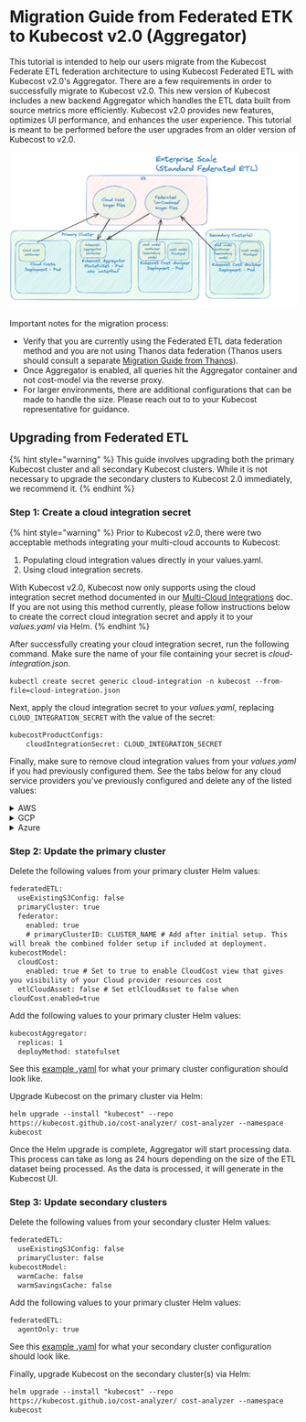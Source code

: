 # Migration Guide from Federated ETK to Kubecost v2.0 (Aggregator)

This tutorial is intended to help our users migrate from the Kubecost Federate ETL federation architecture to using Kubecost Federated ETL with Kubecost v2.0's Aggregator. There are a few requirements in order to successfully migrate to Kubecost v2.0. This new version of Kubecost includes a new backend Aggregator which handles the ETL data built from source metrics more efficiently. Kubecost v2.0 provides new features, optimizes UI performance, and enhances the user experience. This tutorial is meant to be performed before the user upgrades from an older version of Kubecost to v2.0.

![Aggregator Architecture](/images/aggregator-architecture.png)

Important notes for the migration process:

* Verify that you are currently using the Federated ETL data federation method and you are not using Thanos data federation (Thanos users should consult a separate [Migration Guide from Thanos](/install-and-configure/install/multi-cluster/federated-etl/thanos-migration-guide.md)).
* Once Aggregator is enabled, all queries hit the Aggregator container and not cost-model via the reverse proxy.
* For larger environments, there are additional configurations that can be made to handle the size. Please reach out to to your Kubecost representative for guidance.

## Upgrading from Federated ETL

{% hint style="warning" %}
This guide involves upgrading both the primary Kubecost cluster and all secondary Kubecost clusters.  While it is not necessary to upgrade the secondary clusters to Kubecost 2.0 immediately, we recommend it.
{% endhint %}

### Step 1: Create a cloud integration secret

{% hint style="warning" %}
Prior to Kubecost v2.0, there were two acceptable methods integrating your multi-cloud accounts to Kubecost:

1. Populating cloud integration values directly in your values.yaml.
2. Using cloud integration secrets.

With Kubecost v2.0, Kubecost now only supports using the cloud integration secret method documented in our [Multi-Cloud Integrations](/install-and-configure/install/cloud-integration/multi-cloud.md) doc. If you are not using this method currently, please follow instructions below to create the correct cloud integration secret and apply it to your *values.yaml* via Helm.
{% endhint %}

After successfully creating your cloud integration secret, run the following command. Make sure the name of your file containing your secret is *cloud-integration.json*.

```
kubectl create secret generic cloud-integration -n kubecost --from-file=cloud-integration.json
```

Next, apply the cloud integration secret to your *values.yaml*, replacing `CLOUD_INTEGRATION_SECRET` with the value of the secret:

```
kubecostProductConfigs:
    cloudIntegrationSecret: CLOUD_INTEGRATION_SECRET
```

Finally, make sure to remove cloud integration values from your *values.yaml* if you had previously configured them. See the tabs below for any cloud service providers you've previously configured and delete any of the listed values:

<details>

<summary>AWS</summary>

```
athenaProjectID: "530337586277" # The AWS AccountID where the Athena CUR is. Generally your management account
athenaBucketName: "s3://aws-athena-query-results-530337586277-us-east-1"
athenaRegion: us-east-1
athenaDatabase: athenacurcfn_athena_test1
athenaTable: "athena_test1"
athenaWorkgroup: "primary" # The default workgroup in AWS is 'primary'
masterPayerARN: ""
projectID: "123456789"  # Also known as AccountID on AWS -- the current account/project that this instance of Kubecost is deployed on.
```

</details>

<details>

<summary>GCP</summary>

```
projectID: "123456789"
gcpSecretName: gcp-secret # Name of a secret representing the GCP service key
gcpSecretKeyName: compute-viewer-kubecost-key.json # Name of the secret's key containing the gcp service key
bigQueryBillingDataDataset: billing_data.gcp_billing_export_v1_01AC9F_74CF1D_5565A2
```

</details>

<details>

<summary>Azure</summary>

```
azureBillingRegion: US # Represents 2-letter region code, e.g. West Europe = NL, Canada = CA. ref: https://en.wikipedia.org/wiki/List_of_ISO_3166_country_codes
azureSubscriptionID: 0bd50fdf-c923-4e1e-850c-196dd3dcc5d3
azureClientID: f2ef6f7d-71fb-47c8-b766-8d63a19db017
azureTenantID: 72faf3ff-7a3f-4597-b0d9-7b0b201bb23a
azureClientPassword: fake key # Only use if your values.yaml are stored encrypted. Otherwise provide an existing secret via serviceKeySecretName
```

</details>

### Step 2: Update the primary cluster


Delete the following values from your primary cluster Helm values:

```
federatedETL:
  useExistingS3Config: false
  primaryCluster: true
  federator:
    enabled: true
    # primaryClusterID: CLUSTER_NAME # Add after initial setup. This will break the combined folder setup if included at deployment.
kubecostModel:
  cloudCost:
    enabled: true # Set to true to enable CloudCost view that gives you visibility of your Cloud provider resources cost
  etlCloudAsset: false # Set etlCloudAsset to false when cloudCost.enabled=true
```

Add the following values to your primary cluster Helm values:

```
kubecostAggregator:
  replicas: 1
  deployMethod: statefulset
```
See this [example .yaml](https://github.com/kubecost/poc-common-configurations/blob/main/etl-federation-aggregator/primary-aggregator.yaml#L1-L14) for what your primary cluster configuration should look like.


Upgrade Kubecost on the primary cluster via Helm:

```
helm upgrade --install "kubecost" --repo https://kubecost.github.io/cost-analyzer/ cost-analyzer --namespace kubecost
```

Once the Helm upgrade is complete, Aggregator will start processing data. This process can take as long as 24 hours depending on the size of the ETL dataset being processed. As the data is processed, it will generate in the Kubecost UI.

### Step 3: Update secondary clusters

Delete the following values from your secondary cluster Helm values:

```
federatedETL:
  useExistingS3Config: false
  primaryCluster: false
kubecostModel:
  warmCache: false
  warmSavingsCache: false
```

Add the following values to your primary cluster Helm values:

```
federatedETL:
  agentOnly: true
```

See this [example .yaml](https://github.com/kubecost/poc-common-configurations/blob/main/etl-federation-aggregator/secondary-federated.yaml#L8-L15) for what your secondary cluster configuration should look like.

Finally, upgrade Kubecost on the secondary cluster(s) via Helm:

```
helm upgrade --install "kubecost" --repo https://kubecost.github.io/cost-analyzer/ cost-analyzer --namespace kubecost
```
